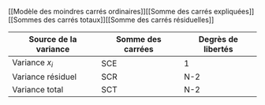 
[[Modèle des moindres carrés ordinaires]][[Somme des carrés expliquées]][[Sommes des carrés totaux]][[Somme des carrés résiduelles]]


| Source de la variance | Somme des carrées | Degrès de libertés |
| --------------------- | ----------------- | ------------------ |
| Variance $x_i$        | SCE               | 1                |
| Variance résiduel     | SCR               | N-2                |
| Variance total        | SCT               | N-2                   |
 
 